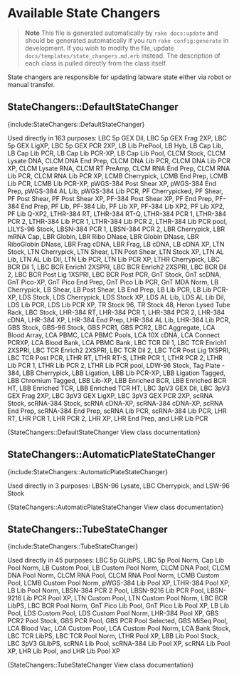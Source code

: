 <!--
# @markup markdown
# @title Available State Changers
-->

# Available State Changers

> **Note** This file is generated automatically by `rake docs:update` and should
> be generated automatically if you run `rake config:generate` in development.
> If you wish to modify the file, update `docs/templates/state_changers.md.erb`
> instead. The description of each class is pulled directly from the class itself.

State changers are responsible for updating labware state either via robot or
manual transfer.


## StateChangers::DefaultStateChanger

{include:StateChangers::DefaultStateChanger}

  Used directly in 163 purposes:
  LBC 5p GEX Dil, LBC 5p GEX Frag 2XP, LBC 5p GEX LigXP, LBC 5p GEX PCR 2XP, LB Lib PrePool, LB Hyb, LB Cap Lib, LB Cap Lib PCR, LB Cap Lib PCR-XP, LB Cap Lib Pool, CLCM Stock, CLCM Lysate DNA, CLCM DNA End Prep, CLCM DNA Lib PCR, CLCM DNA Lib PCR XP, CLCM Lysate RNA, CLCM RT PreAmp, CLCM RNA End Prep, CLCM RNA Lib PCR, CLCM RNA Lib PCR XP, LCMB Cherrypick, LCMB End Prep, LCMB Lib PCR, LCMB Lib PCR-XP, pWGS-384 Post Shear XP, pWGS-384 End Prep, pWGS-384 AL Lib, pWGS-384 Lib PCR, PF Cherrypicked, PF Shear, PF Post Shear, PF Post Shear XP, PF-384 Post Shear XP, PF End Prep, PF-384 End Prep, PF Lib, PF-384 Lib, PF Lib XP, PF-384 Lib XP2, PF Lib XP2, PF Lib Q-XP2, LTHR-384 RT, LTHR-384 RT-Q, LTHR-384 PCR 1, LTHR-384 PCR 2, LTHR-384 Lib PCR 1, LTHR-384 Lib PCR 2, LTHR-384 Lib PCR pool, LILYS-96 Stock, LBSN-384 PCR 1, LBSN-384 PCR 2, LBR Cherrypick, LBR mRNA Cap, LBR Globin, LBR Ribo DNase, LBR Globin DNase, LBR RiboGlobin DNase, LBR Frag cDNA, LBR Frag, LB cDNA, LB cDNA XP, LTN Stock, LTN Cherrypick, LTN Shear, LTN Post Shear, LTN Stock XP, LTN AL Lib, LTN AL Lib Dil, LTN Lib PCR, LTN Lib PCR XP, LTHR Cherrypick, LBC BCR Dil 1, LBC BCR Enrich1 2XSPRI, LBC BCR Enrich2 2XSPRI, LBC BCR Dil 2, LBC BCR Post Lig 1XSPRI, LBC BCR Post PCR, GnT Stock, GnT scDNA, GnT Pico-XP, GnT Pico End Prep, GnT Pico Lib PCR, GnT MDA Norm, LB Cherrypick, LB Shear, LB Post Shear, LB End Prep, LB Lib PCR, LB Lib PCR-XP, LDS Stock, LDS Cherrypick, LDS Stock XP, LDS AL Lib, LDS AL Lib Dil, LDS Lib PCR, LDS Lib PCR XP, TR Stock 96, TR Stock 48, Heron Lysed Tube Rack, LBC Stock, LHR-384 RT, LHR-384 PCR 1, LHR-384 PCR 2, LHR-384 cDNA, LHR-384 XP, LHR-384 End Prep, LHR-384 AL Lib, LHR-384 Lib PCR, GBS Stock, GBS-96 Stock, GBS PCR1, GBS PCR2, LBC Aggregate, LCA Blood Array, LCA PBMC, LCA PBMC Pools, LCA 10X cDNA, LCA Connect PCRXP, LCA Blood Bank, LCA PBMC Bank, LBC TCR Dil 1, LBC TCR Enrich1 2XSPRI, LBC TCR Enrich2 2XSPRI, LBC TCR Dil 2, LBC TCR Post Lig 1XSPRI, LBC TCR Post PCR, LTHR RT, LTHR RT-S, LTHR PCR 1, LTHR PCR 2, LTHR Lib PCR 1, LTHR Lib PCR 2, LTHR Lib PCR pool, LDW-96 Stock, Tag Plate - 384, LBB Cherrypick, LBB Ligation, LBB Lib PCR-XP, LBB Ligation Tagged, LBB Chromium Tagged, LBB Lib-XP, LBB Enriched BCR, LBB Enriched BCR HT, LBB Enriched TCR, LBB Enriched TCR HT, LBC 3pV3 GEX Dil, LBC 3pV3 GEX Frag 2XP, LBC 3pV3 GEX LigXP, LBC 3pV3 GEX PCR 2XP, scRNA Stock, scRNA-384 Stock, scRNA cDNA-XP, scRNA-384 cDNA-XP, scRNA End Prep, scRNA-384 End Prep, scRNA Lib PCR, scRNA-384 Lib PCR, LHR RT, LHR PCR 1, LHR PCR 2, LHR XP, LHR End Prep, and LHR Lib PCR

{StateChangers::DefaultStateChanger View class documentation}


## StateChangers::AutomaticPlateStateChanger

{include:StateChangers::AutomaticPlateStateChanger}

  Used directly in 3 purposes:
  LBSN-96 Lysate, LBC Cherrypick, and LSW-96 Stock

{StateChangers::AutomaticPlateStateChanger View class documentation}


## StateChangers::TubeStateChanger

{include:StateChangers::TubeStateChanger}

  Used directly in 45 purposes:
  LBC 5p GLibPS, LBC 5p Pool Norm, Cap Lib Pool Norm, LB Custom Pool, LB Custom Pool Norm, CLCM DNA Pool, CLCM DNA Pool Norm, CLCM RNA Pool, CLCM RNA Pool Norm, LCMB Custom Pool, LCMB Custom Pool Norm, pWGS-384 Lib Pool XP, LTHR-384 Pool XP, LB Lib Pool Norm, LBSN-384 PCR 2 Pool, LBSN-9216 Lib PCR Pool, LBSN-9216 Lib PCR Pool XP, LTN Custom Pool, LTN Custom Pool Norm, LBC BCR LibPS, LBC BCR Pool Norm, GnT Pico Lib Pool, GnT Pico Lib Pool XP, LB Lib Pool, LDS Custom Pool, LDS Custom Pool Norm, LHR-384 Pool XP, GBS PCR2 Pool Stock, GBS PCR Pool, GBS PCR Pool Selected, GBS MiSeq Pool, LCA Blood Vac, LCA Custom Pool, LCA Custom Pool Norm, LCA Bank Stock, LBC TCR LibPS, LBC TCR Pool Norm, LTHR Pool XP, LBB Lib Pool Stock, LBC 3pV3 GLibPS, scRNA Lib Pool, scRNA-384 Lib Pool XP, scRNA Lib Pool XP, LHR Lib Pool, and LHR Lib Pool XP

{StateChangers::TubeStateChanger View class documentation}

